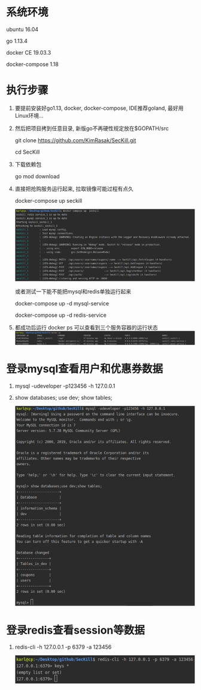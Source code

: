 # 系统环境
ubuntu 16.04

go 1.13.4

docker CE 19.03.3

docker-compose 1.18

# 执行步骤

1. 要提前安装好go1.13, docker, docker-compose, IDE推荐goland, 最好用Linux环境...

2. 然后把项目拷到任意目录, 新版go不再硬性规定放在$GOPATH/src

    git clone https://github.com/KimRasak/SecKill.git

    cd SecKill

3. 下载依赖包

    go mod download 

4. 直接把抢购服务运行起来, 拉取镜像可能过程有点久
    
    docker-compose up seckill
    
    ![后台终端](./images/app_backend.jpg)
    
    或者测试一下能不能把mysql和redis单独运行起来
    
    docker-compose up -d mysql-service
    
    docker-compose up -d redis-service
    
5. 都成功后运行 docker ps 可以查看到三个服务容器的运行状态
    ![服务docker](./images/service_docker.jpg)

# 登录mysql查看用户和优惠券数据

1. mysql -udeveloper -p123456 -h 127.0.0.1

2. show databases; use dev; show tables;

   ![mysql](./images/mysql.jpg)
# 登录redis查看session等数据
1. redis-cli -h 127.0.0.1 -p 6379 -a 123456
  
   ![redis](./images/redis.jpg)